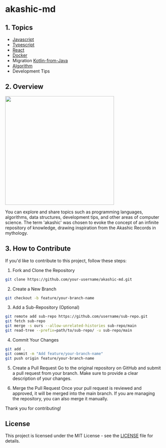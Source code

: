 # akashic-md

## 1. Topics

- [Javascript][js]
- [Typescript][ts]
- [React][react]
- [Docker][docker]
- Migration [Kotlin-from-Java][kotlin]
- [Algorithm][algo]
- Development Tips

[js]: https://github.com/projectkorea/akashic-md/tree/main/javascript
[ts]: https://github.com/projectkorea/akashic-md/tree/main/typescript
[react]: https://github.com/projectkorea/akashic-md/tree/main/react
[docker]: https://github.com/projectkorea/akashic-md/tree/main/docker
[kotlin]: junha.today
[algo]: junha.today

## 2. Overview

<div>
  <img src="https://github.com/user-attachments/assets/c31f0b11-754c-492c-b0e6-6d2dd258da57" width="350px" height"350px">
</div>

You can explore and share topics such as programming languages, algorithms, data structures, development tips, and other areas of computer science. The term 'akashic' was chosen to evoke the concept of an infinite repository of knowledge, drawing inspiration from the Akashic Records in mythology.

## 3. How to Contribute

If you'd like to contribute to this project, follow these steps:

1. Fork and Clone the Repository

```bash
git clone https://github.com/your-username/akashic-md.git
```

2. Create a New Branch

```bash
git checkout -b feature/your-branch-name
```

3. Add a Sub-Repository (Optional)

```bash
git remote add sub-repo https://github.com/username/sub-repo.git
git fetch sub-repo
git merge -s ours --allow-unrelated-histories sub-repo/main
git read-tree --prefix=path/to/sub-repo/ -u sub-repo/main
```

4. Commit Your Changes

```bash
git add .
git commit -m "Add feature/your-branch-name"
git push origin feature/your-branch-name
```

5. Create a Pull Request
Go to the original repository on GitHub and submit a pull request from your branch. Make sure to provide a clear description of your changes.

6. Merge the Pull Request
Once your pull request is reviewed and approved, it will be merged into the main branch. If you are managing the repository, you can also merge it manually.

Thank you for contributing!

## License

This project is licensed under the MIT License - see the [LICENSE](https://github.com/projectkorea/akashic-md/blob/main/LICENSE.md) file for details.
